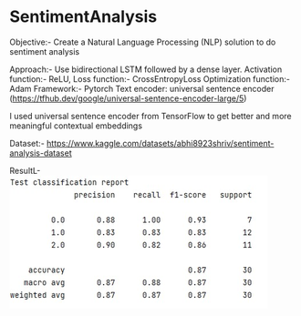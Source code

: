 # SentimentAnalysis
Objective:- Create a Natural Language Processing (NLP) solution to do sentiment analysis

Approach:-
Use bidirectional LSTM followed by a dense layer. 
Activation function:- ReLU, 
Loss function:- CrossEntropyLoss
Optimization function:- Adam
Framework:- Pytorch
Text encoder: universal sentence encoder (https://tfhub.dev/google/universal-sentence-encoder-large/5)

I used universal sentence encoder from TensorFlow to get better and more meaningful contextual embeddings

Dataset:-
https://www.kaggle.com/datasets/abhi8923shriv/sentiment-analysis-dataset

ResultL-
<img align="left" src="https://github.com/deepakpillai/SentimentAnalysis/blob/main/Result.jpg?raw=true" />
